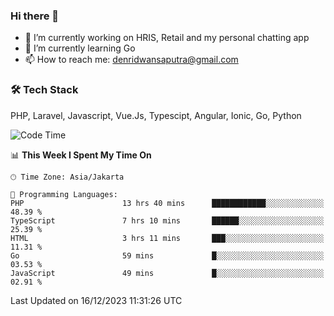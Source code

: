 ### Hi there 👋

- 🔭 I’m currently working on HRIS, Retail and my personal chatting app
- 🌱 I’m currently learning Go
- 📫 How to reach me: denridwansaputra@gmail.com


### 🛠 Tech Stack
PHP, Laravel, Javascript, Vue.Js, Typescipt, Angular, Ionic, Go, Python


<!--START_SECTION:waka-->
![Code Time](http://img.shields.io/badge/Code%20Time-3%2C992%20hrs%2033%20mins-blue)

📊 **This Week I Spent My Time On** 

```text
🕑︎ Time Zone: Asia/Jakarta

💬 Programming Languages: 
PHP                      13 hrs 40 mins      ████████████░░░░░░░░░░░░░   48.39 % 
TypeScript               7 hrs 10 mins       ██████░░░░░░░░░░░░░░░░░░░   25.39 % 
HTML                     3 hrs 11 mins       ███░░░░░░░░░░░░░░░░░░░░░░   11.31 % 
Go                       59 mins             █░░░░░░░░░░░░░░░░░░░░░░░░   03.53 % 
JavaScript               49 mins             █░░░░░░░░░░░░░░░░░░░░░░░░   02.91 % 
```


 Last Updated on 16/12/2023 11:31:26 UTC
<!--END_SECTION:waka-->
